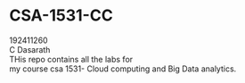 # CSA-1531-CC
192411260  
C Dasarath  
THis repo contains all the labs for   
my course csa 1531- Cloud computing and Big Data analytics.  
